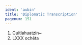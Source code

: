 ```yaml
---
ident: 'aubin'
title: 'Diplomatic Transcription'
pagenum: 151
---
```

1.    Cuitlahuatzin~
2.    LXXX ochẽta
